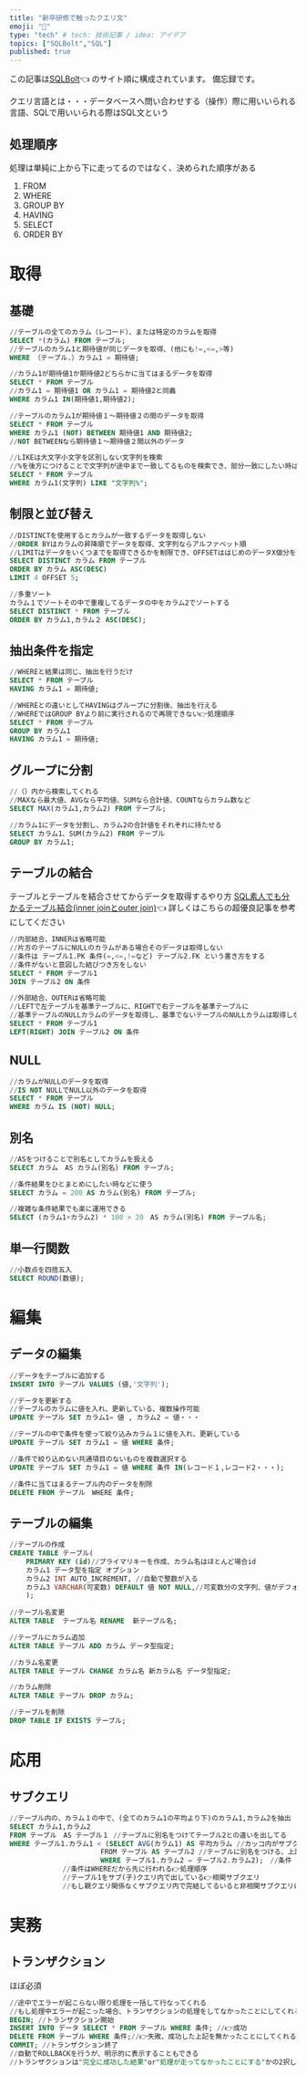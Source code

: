 ```yaml
---
title: "新卒研修で触ったクエリ文"
emoji: "🥞"
type: "tech" # tech: 技術記事 / idea: アイデア
topics: ["SQLBolt","SQL"]
published: true
---
```

この記事は[SQLBolt](https://sqlbolt.com/lesson/select_queries_with_joins)👈 のサイト順に構成されています。
備忘録です。

クエリ言語とは・・・データベースへ問い合わせする（操作）際に用いいられる言語、SQLで用いいられる際はSQL文という

## 処理順序
処理は単純に上から下に走ってるのではなく、決められた順序がある
1. FROM
2. WHERE
3. GROUP BY
4. HAVING
5. SELECT
6. ORDER BY

# 取得
## 基礎
```SQL
//テーブルの全てのカラム（レコード）、または特定のカラムを取得
SELECT *(カラム) FROM テーブル;
//テーブルのカラム1と期待値が同じデータを取得、(他にも!=,<=,>等)
WHERE （テーブル.）カラム1 = 期待値; 

//カラム1が期待値1か期待値2どちらかに当てはまるデータを取得
SELECT * FROM テーブル
//カラム1 = 期待値1 OR カラム1 = 期待値2と同義
WHERE カラム1 IN(期待値1,期待値2); 

//テーブルのカラム1が期待値１〜期待値２の間のデータを取得
SELECT * FROM テーブル
WHERE カラム1 (NOT) BETWEEN 期待値1 AND 期待値2; 
//NOT BETWEENなら期待値１〜期待値２間以外のデータ

//LIKEは大文字小文字を区別しない文字列を検索
//%を後方につけることで文字列が途中まで一致してるものを検索でき、部分一致にしたい時は前後につける 
SELECT * FROM テーブル
WHERE カラム1(文字列) LIKE "文字列%";
```

## 制限と並び替え
```SQL
//DISTINCTを使用するとカラムが一致するデータを取得しない
//ORDER BYはカラムの昇降順でデータを取得、文字列ならアルファベット順
//LIMITはデータをいくつまでを取得できるかを制限でき、OFFSETははじめのデータX個分をスキップし、次のデータから取得する（ここでいうなら5個分）
SELECT DISTINCT カラム FROM テーブル
ORDER BY カラム ASC(DESC)
LIMIT 4 OFFSET 5;

//多重ソート
カラム１でソートその中で重複してるデータの中をカラム2でソートする
SELECT DISTINCT * FROM テーブル
ORDER BY カラム1,カラム２ ASC(DESC);
```

## 抽出条件を指定
```SQL
//WHEREと結果は同じ、抽出を行うだけ
SELECT * FROM テーブル
HAVING カラム1 = 期待値;

//WHEREとの違いとしてHAVINGはグループに分割後、抽出を行える
//WHEREではGROUP BYより前に実行されるので再現できない👉処理順序
SELECT * FROM テーブル
GROUP BY カラム1
HAVING カラム1 = 期待値;
```

## グループに分割
```SQL
//（）内から検索してくれる
//MAXなら最大値、AVGなら平均値、SUMなら合計値、COUNTならカラム数など
SELECT MAX(カラム1,カラム2) FROM テーブル;

//カラム1にデータを分割し、カラム2の合計値をそれぞれに持たせる
SELECT カラム1、SUM(カラム2) FROM テーブル
GROUP BY カラム1;
```

## テーブルの結合
テーブルとテーブルを結合させてからデータを取得するやり方
[SQL素人でも分かるテーブル結合(inner joinとouter join)](https://zenn.dev/naoki_mochizuki/articles/60603b2cdc273cd51c59)👈 詳しくはこちらの超優良記事を参考にしてください

```SQL
//内部結合、INNERは省略可能
//片方のテーブルにNULLのカラムがある場合そのデータは取得しない
//条件は テーブル1.PK 条件(=,<=,!=など) テーブル2.FK という書き方をする
//条件がないと意図した結びつき方をしない
SELECT * FROM テーブル1
JOIN テーブル2 ON 条件

//外部結合、OUTERは省略可能
//LEFTで左テーブルを基準テーブルに、RIGHTで右テーブルを基準テーブルに
//基準テーブルのNULLカラムのデータを取得し、基準でないテーブルのNULLカラムは取得しない
SELECT * FROM テーブル1
LEFT(RIGHT) JOIN テーブル2 ON 条件
```

## NULL
```SQL
//カラムがNULLのデータを取得
//IS NOT NULLでNULL以外のデータを取得
SELECT * FROM テーブル
WHERE カラム IS (NOT) NULL;
```

## 別名
```SQL
//ASをつけることで別名としてカラムを扱える
SELECT カラム　AS カラム(別名) FROM テーブル;

//条件結果をひとまとめにしたい時などに使う
SELECT カラム = 200 AS カラム(別名) FROM テーブル;

//複雑な条件結果でも楽に運用できる
SELECT (カラム1+カラム2) * 100 > 20　AS カラム(別名) FROM テーブル名;
```

## 単一行関数
```sql
//小数点を四捨五入
SELECT ROUND(数値);
```

# 編集
## データの編集
```sql
//データをテーブルに追加する
INSERT INTO テーブル VALUES (値,'文字列');

//データを更新する
//テーブルのカラムに値を入れ、更新している、複数操作可能
UPDATE テーブル SET カラム1= 値 , カラム2 = 値・・・

//テーブルの中で条件を使って絞り込みカラム１に値を入れ、更新している
UPDATE テーブル SET カラム1 = 値 WHERE 条件;

//条件で絞り込めない共通項目のないものを複数選択する
UPDATE テーブル SET カラム1 = 値 WHERE 条件 IN(レコード１,レコード2・・・);

//条件に当てはまるテーブル内のデータを削除
DELETE FROM テーブル　WHERE 条件;
```

## テーブルの編集
```sql
//テーブルの作成
CREATE TABLE テーブル(
    PRIMARY KEY (id)//プライマリキーを作成、カラム名はほとんど場合id
    カラム1 データ型を指定 オプション
    カラム2 INT AUTO_INCREMENT, //自動で整数が入る
    カラム3 VARCHAR(可変数) DEFAULT 値 NOT NULL,//可変数分の文字列、値がデフォルトで入り、NULLを許可しない
    );
    
//テーブル名変更
ALTER TABLE  テーブル名 RENAME  新テーブル名;

//テーブルにカラム追加
ALTER TABLE テーブル ADD カラム データ型指定;

//カラム名変更
ALTER TABLE テーブル CHANGE カラム名 新カラム名 データ型指定;

//カラム削除
ALTER TABLE テーブル DROP カラム;

//テーブルを削除
DROP TABLE IF EXISTS テーブル;
```

# 応用

## サブクエリ
```sql
//テーブル内の、カラム１の中で、(全てのカラム1の平均より下)のカラム1,カラム2を抽出
SELECT カラム1,カラム2
FROM テーブル　AS テーブル１ //テーブルに別名をつけてテーブル2との違いを出してる
WHERE テーブル1.カラム1 < (SELECT AVG(カラム1) AS 平均カラム //カッコ内がサブクエリ
                   　　FROM テーブル AS テーブル2 //テーブルに別名をつける、上記理由と同じ
                  　　 WHERE テーブル1.カラム2 = テーブル2.カラム2);　//条件
		     //条件はWHEREだから先に行われる👉処理順序
		     //テーブル1をサブ(子)クエリ内で出している👉相関サブクエリ
		     //もし親クエリ関係なくサブクエリ内で完結してるいると非相関サブクエリになる
```

# 実務

## トランザクション
ほぼ必須
```sql
//途中でエラーが起こらない限り処理を一括して行なってくれる
//もし処理中エラーが起こった場合、トランザクションの処理をしてなかったことにしてくれる👉ROLLBACK
BEGIN; //トランザクション開始
INSERT INTO データ SELECT * FROM テーブル WHERE 条件; //👉成功
DELETE FROM テーブル WHERE 条件;//👉失敗、成功した上記を無かったことにしてくれる👉ROLLBACK
COMMIT; //トランザクション終了
//自動でROLLBACKを行うが、明示的に表示することもできる
//トランザクションは"完全に成功した結果"or"処理が走ってなかったことにする"かの2択しか返さない
```
